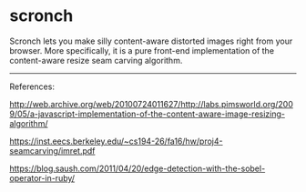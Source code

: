 # scronch

Scronch lets you make silly content-aware distorted images right from your browser. More specifically, it is a pure front-end implementation of the content-aware resize seam carving algorithm.

---------

References:

http://web.archive.org/web/20100724011627/http://labs.pimsworld.org/2009/05/a-javascript-implementation-of-the-content-aware-image-resizing-algorithm/

https://inst.eecs.berkeley.edu/~cs194-26/fa16/hw/proj4-seamcarving/imret.pdf

https://blog.saush.com/2011/04/20/edge-detection-with-the-sobel-operator-in-ruby/